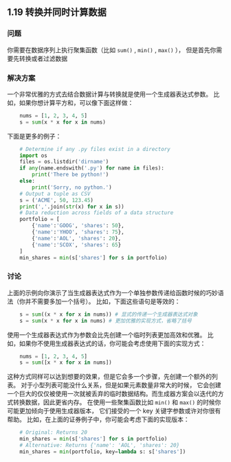## 1.19 转换并同时计算数据 ##
### 问题 ###
你需要在数据序列上执行聚集函数（比如 ``sum()`` , ``min()`` , ``max()`` ），
但是首先你需要先转换或者过滤数据
### 解决方案 ###
一个非常优雅的方式去结合数据计算与转换就是使用一个生成器表达式参数。
比如，如果你想计算平方和，可以像下面这样做：
```python
    nums = [1, 2, 3, 4, 5]
    s = sum(x * x for x in nums)

```
下面是更多的例子：
```python
    # Determine if any .py files exist in a directory
    import os
    files = os.listdir('dirname')
    if any(name.endswith('.py') for name in files):
        print('There be python!')
    else:
        print('Sorry, no python.')
    # Output a tuple as CSV
    s = ('ACME', 50, 123.45)
    print(','.join(str(x) for x in s))
    # Data reduction across fields of a data structure
    portfolio = [
        {'name':'GOOG', 'shares': 50},
        {'name':'YHOO', 'shares': 75},
        {'name':'AOL', 'shares': 20},
        {'name':'SCOX', 'shares': 65}
    ]
    min_shares = min(s['shares'] for s in portfolio)

```
### 讨论 ###
上面的示例向你演示了当生成器表达式作为一个单独参数传递给函数时候的巧妙语法（你并不需要多加一个括号）。
比如，下面这些语句是等效的：
```python
    s = sum((x * x for x in nums)) # 显式的传递一个生成器表达式对象
    s = sum(x * x for x in nums) # 更加优雅的实现方式，省略了括号

```
使用一个生成器表达式作为参数会比先创建一个临时列表更加高效和优雅。
比如，如果你不使用生成器表达式的话，你可能会考虑使用下面的实现方式：
```python
    nums = [1, 2, 3, 4, 5]
    s = sum([x * x for x in nums])

```
这种方式同样可以达到想要的效果，但是它会多一个步骤，先创建一个额外的列表。
对于小型列表可能没什么关系，但是如果元素数量非常大的时候，
它会创建一个巨大的仅仅被使用一次就被丢弃的临时数据结构。而生成器方案会以迭代的方式转换数据，因此更省内存。
在使用一些聚集函数比如 ``min()`` 和 ``max()`` 的时候你可能更加倾向于使用生成器版本，
它们接受的一个 key 关键字参数或许对你很有帮助。
比如，在上面的证券例子中，你可能会考虑下面的实现版本：
```python
    # Original: Returns 20
    min_shares = min(s['shares'] for s in portfolio)
    # Alternative: Returns {'name': 'AOL', 'shares': 20}
    min_shares = min(portfolio, key=lambda s: s['shares'])
